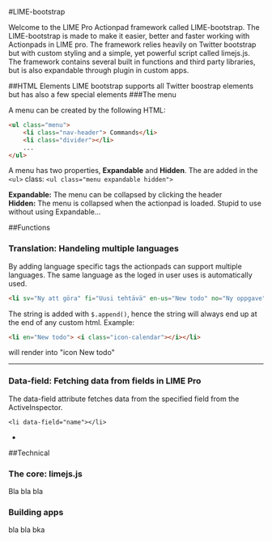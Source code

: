 #LIME-bootstrap

Welcome to the LIME Pro Actionpad framework called LIME-bootstrap. 
The LIME-bootstrap is made to make it easier, better and faster working with Actionpads in LIME pro. The framework relies heavily on Twitter 
bootstrap but with custom styling and a simple, yet powerful script called limejs.js. The framework contains several built in functions and third 
party libraries, but is also expandable through plugin in custom apps. 


##HTML Elements
LIME bootstrap supports all Twitter boostrap elements but has also a few special elements
###The menu

A menu can be created by the following HTML: 

```html
<ul class="menu">
	<li class="nav-header"> Commands</li>
    <li class="divider"></li>
	...
</ul>
```

A menu has two properties, __Expandable__ and __Hidden__. The are added in the `<ul>` class:
`<ul class="menu expandable hidden">`	
	

__Expandable:__ The menu can be collapsed by clicking the header   
__Hidden:__ The menu is collapsed when the actionpad is loaded. Stupid to use without using Expandable...


##Functions

### Translation: Handeling multiple languages
By adding language specific tags the actionpads can support multiple languages. The same language as the loged in user uses is automatically used.

```html
<li sv="Ny att göra" fi="Uusi tehtävä" en-us="New todo" no="Ny oppgave" title-no="Ny oppgave" title-fi="Uusi tehtävä" title-sv="Ny att göra uppgift"  title-en-us="New todo" data-action="ActionPadTools.NewInspectorFromInspector, todo"></li>
```

The string is added with `$.append()`, hence the string will always end up at the end of any custom html. Example:

```html
<li en="New todo"> <i class="icon-calendar"></i></li>
```
will render into "icon New todo" 

-------------------------------

### Data-field: Fetching data from fields in LIME Pro
The data-field attribute fetches data from the specified field from the ActiveInspector.

`<li data-field="name"></li> `


-


##Technical
### The core: limejs.js
Bla bla bla

### Building apps
bla bla bka
